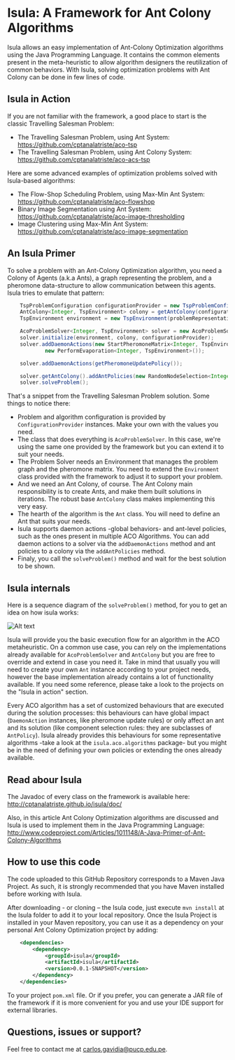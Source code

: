# Isula: A Framework for Ant Colony Algorithms

Isula allows an easy implementation of Ant-Colony Optimization algorithms using the Java Programming Language. It contains the common elements present in the meta-heuristic to allow algorithm designers the reutilization of common behaviors. With Isula, solving optimization problems with Ant Colony can be done in few lines of code.

Isula in Action
---------------
If you are not familiar with the framework, a good place to start is the classic Travelling Salesman Problem:
* The Travelling Salesman Problem, using Ant System: https://github.com/cptanalatriste/aco-tsp
* The Travelling Salesman Problem, using Ant Colony System: https://github.com/cptanalatriste/aco-acs-tsp


Here are some advanced examples of optimization problems solved with Isula-based algorithms:
* The Flow-Shop Scheduling  Problem, using Max-Min Ant System: https://github.com/cptanalatriste/aco-flowshop
* Binary Image Segmentation using Ant System: https://github.com/cptanalatriste/aco-image-thresholding
* Image Clustering using Max-Min Ant System: https://github.com/cptanalatriste/aco-image-segmentation

An Isula Primer
---------------
To solve a problem with an Ant-Colony Optimization algorithm, you need a Colony of Agents (a.k.a Ants), a graph representing the problem, and a pheromone data-structure to allow communication between this agents. Isula tries to emulate that pattern:

```java
    TspProblemConfiguration configurationProvider = new TspProblemConfiguration(problemRepresentation);
    AntColony<Integer, TspEnvironment> colony = getAntColony(configurationProvider);
    TspEnvironment environment = new TspEnvironment(problemRepresentation);

    AcoProblemSolver<Integer, TspEnvironment> solver = new AcoProblemSolver<>();
    solver.initialize(environment, colony, configurationProvider);
    solver.addDaemonActions(new StartPheromoneMatrix<Integer, TspEnvironment>(),
            new PerformEvaporation<Integer, TspEnvironment>());

    solver.addDaemonActions(getPheromoneUpdatePolicy());

    solver.getAntColony().addAntPolicies(new RandomNodeSelection<Integer, TspEnvironment>());
    solver.solveProblem();
```
That's a snippet from the Travelling Salesman Problem solution. Some things to notice there:
* Problem and algorithm configuration is provided by `ConfigurationProvider` instances. Make your own with the values you need.
* The class that does everything is `AcoProblemSolver`. In this case, we're using the same one provided by the framework but you can extend it to suit your needs.
* The Problem Solver needs an Environment that manages the problem graph and the pheromone matrix. You need to extend the `Environment` class provided with the framework to adjust it to support your problem.
* And we need an Ant Colony, of course. The Ant Colony main responsibility is to create Ants, and make them built solutions in iterations. The robust base `AntColony` class makes implementing this very easy.
* The hearth of the algorithm is the `Ant` class. You will need to define an Ant that suits your needs.
* Isula supports daemon actions -global behaviors- and ant-level policies, such as the ones present in multiple ACO Algorithms. You can add daemon actions to a solver via the `addDaemonActions` method and ant policies to a colony via the `addAntPolicies` method.
* Finaly, you call the `solveProblem()` method and wait for the best solution to be shown.

Isula internals
------------------
Here is a sequence diagram of the `solveProblem()` method, for you to get an idea on how isula works:

![Alt text](https://github.com/cptanalatriste/isula/blob/master/resources/ACO_metaheuristic.png?raw=true "Title")

Isula will provide you the basic execution flow for an algorithm in the ACO metaheuristic. On a common use case, you can rely on the implementations already available for `AcoProblemSolver` and `AntColony` but you are free to override and extend in case you need it. Take in mind that usually you will need to create your own `Ant` instance according to your project needs, however the base implementation already contains a lot of functionality available. If you need some reference, please take a look to the projects on the "Isula in action" section.

Every ACO algorithm has a set of customized behaviours that are executed during the solution processes: this behaviours can have global impact (`DaemonAction` instances, like pheromone update rules) or only affect an ant and its solution (like component selection rules: they are subclasses of `AntPolicy`). Isula already provides this behaviours for some representative algorithms -take a look at the `isula.aco.algorithms` package- but you might be in the need of defining your own policies or extending the ones already available.

Read abour Isula
---------------
The Javadoc of every class on the framework is available here: http://cptanalatriste.github.io/isula/doc/

Also, in this article Ant Colony Optimization algorithms are discussed and Isula is used to implement them in the Java Programming Language: http://www.codeproject.com/Articles/1011148/A-Java-Primer-of-Ant-Colony-Algorithms

How to use this code
--------------------
The code uploaded to this GitHub Repository corresponds to a Maven Java Project. As such, it is strongly recommended that you have Maven installed before working with Isula.

After downloading - or cloning – the Isula code, just execute `mvn install` at the Isula folder to add it to your local repository. Once the Isula Project is installed in your Maven repository, you can use it as a dependency on your personal Ant Colony Optimization project by adding:

```xml
    <dependencies>
        <dependency>
            <groupId>isula</groupId>
            <artifactId>isula</artifactId>
            <version>0.0.1-SNAPSHOT</version>
        </dependency>
    </dependencies>
```
To your project `pom.xml` file. Or if you prefer, you can generate a JAR file of the framework if it is more convenient for you and use your IDE support for external libraries.

Questions, issues or support?
----------------------------
Feel free to contact me at carlos.gavidia@pucp.edu.pe.
